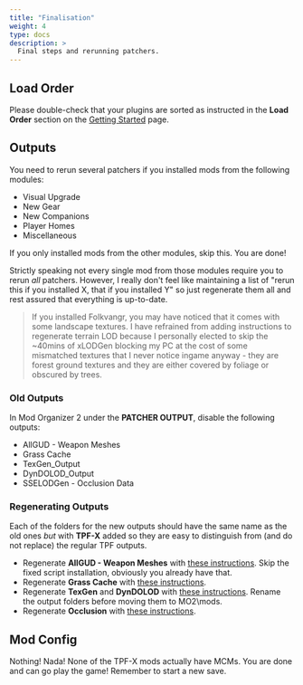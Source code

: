 ```yaml
---
title: "Finalisation"
weight: 4
type: docs
description: >
  Final steps and rerunning patchers.
---
```


## Load Order

Please double-check that your plugins are sorted as instructed in the **Load Order** section on the [Getting Started](/tpf-x/getting-started/#load-order) page.

## Outputs

You need to rerun several patchers if you installed mods from the following modules:

- Visual Upgrade
- New Gear
- New Companions
- Player Homes
- Miscellaneous

If you only installed mods from the other modules, skip this. You are done!

Strictly speaking not every single mod from those modules require you to rerun *all* patchers. However, I really don't feel like maintaining a list of "rerun this if you installed X, that if you installed Y" so just regenerate them all and rest assured that everything is up-to-date.

> If you installed Folkvangr, you may have noticed that it comes with some landscape textures. I have refrained from adding instructions to regenerate terrain LOD because I personally elected to skip the ~40mins of xLODGen blocking my PC at the cost of some mismatched textures that I never notice ingame anyway - they are forest ground textures and they are either covered by foliage or obscured by trees.

### Old Outputs

In Mod Organizer 2 under the **PATCHER OUTPUT**, disable the following outputs:

- AllGUD - Weapon Meshes
- Grass Cache
- TexGen_Output
- DynDOLOD_Output
- SSELODGen - Occlusion Data

### Regenerating Outputs

Each of the folders for the new outputs should have the same name as the old ones *but* with **TPF-X** added so they are easy to distinguish from (and do not replace) the regular TPF outputs.

- Regenerate **AllGUD - Weapon Meshes** with [these instructions](/tpf/finalisation/allgud/#weapon-mesh-generator). Skip the fixed script installation, obviously you already have that.
- Regenerate **Grass Cache** with [these instructions](/tpf/finalisation/grass-cache/).
- Regenerate **TexGen** and **DynDOLOD** with [these instructions](/tpf/finalisation/dyndolod/). Rename the output folders before moving them to MO2\mods.
- Regenerate **Occlusion** with [these instructions](/tpf/finalisation/occlusion/).

## Mod Config

Nothing! Nada! None of the TPF-X mods actually have MCMs. You are done and can go play the game! Remember to start a new save.